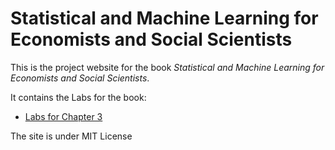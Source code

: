 # Statistical and Machine Learning for Economists and Social Scientists


This is the project website for the book *Statistical and Machine Learning for Economists and Social Scientists*.

It contains the Labs for the book:

* [Labs for Chapter 3](https://github.com/ignaciomsarmiento/ML_book_codes/blob/master/Chapter3/Regression_for_Prediction.Rnw)

The site is under MIT License